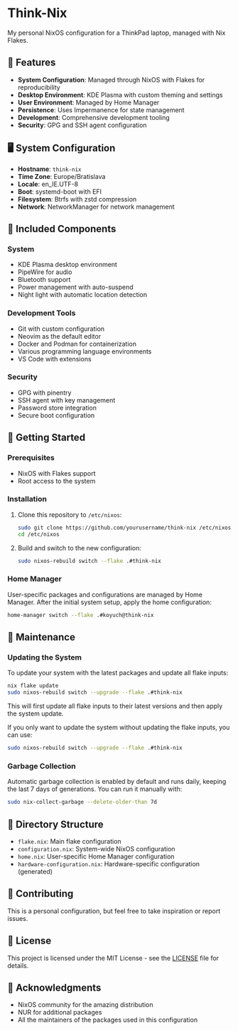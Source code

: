 # Think-Nix

My personal NixOS configuration for a ThinkPad laptop, managed with Nix Flakes.

## 🌟 Features

- **System Configuration**: Managed through NixOS with Flakes for reproducibility
- **Desktop Environment**: KDE Plasma with custom theming and settings
- **User Environment**: Managed by Home Manager
- **Persistence**: Uses Impermanence for state management
- **Development**: Comprehensive development tooling
- **Security**: GPG and SSH agent configuration

## 🖥️ System Configuration

- **Hostname**: `think-nix`
- **Time Zone**: Europe/Bratislava
- **Locale**: en_IE.UTF-8
- **Boot**: systemd-boot with EFI
- **Filesystem**: Btrfs with zstd compression
- **Network**: NetworkManager for network management

## 🔧 Included Components

### System

- KDE Plasma desktop environment
- PipeWire for audio
- Bluetooth support
- Power management with auto-suspend
- Night light with automatic location detection

### Development Tools

- Git with custom configuration
- Neovim as the default editor
- Docker and Podman for containerization
- Various programming language environments
- VS Code with extensions

### Security

- GPG with pinentry
- SSH agent with key management
- Password store integration
- Secure boot configuration

## 🚀 Getting Started

### Prerequisites

- NixOS with Flakes support
- Root access to the system

### Installation

1. Clone this repository to `/etc/nixos`:
   ```bash
   sudo git clone https://github.com/yourusername/think-nix /etc/nixos
   cd /etc/nixos
   ```

2. Build and switch to the new configuration:
   ```bash
   sudo nixos-rebuild switch --flake .#think-nix
   ```

### Home Manager

User-specific packages and configurations are managed by Home Manager. After the initial system setup, apply the home configuration:

```bash
home-manager switch --flake .#koyuch@think-nix
```

## 🔄 Maintenance

### Updating the System

To update your system with the latest packages and update all flake inputs:

```bash
nix flake update
sudo nixos-rebuild switch --upgrade --flake .#think-nix
```

This will first update all flake inputs to their latest versions and then apply the system update.

If you only want to update the system without updating the flake inputs, you can use:

```bash
sudo nixos-rebuild switch --upgrade --flake .#think-nix
```

### Garbage Collection

Automatic garbage collection is enabled by default and runs daily, keeping the last 7 days of generations. You can run it manually with:

```bash
sudo nix-collect-garbage --delete-older-than 7d
```

## 📂 Directory Structure

- `flake.nix`: Main flake configuration
- `configuration.nix`: System-wide NixOS configuration
- `home.nix`: User-specific Home Manager configuration
- `hardware-configuration.nix`: Hardware-specific configuration (generated)

## 🤝 Contributing

This is a personal configuration, but feel free to take inspiration or report issues.

## 📜 License

This project is licensed under the MIT License - see the [LICENSE](LICENSE) file for details.

## 🙏 Acknowledgments

- NixOS community for the amazing distribution
- NUR for additional packages
- All the maintainers of the packages used in this configuration

